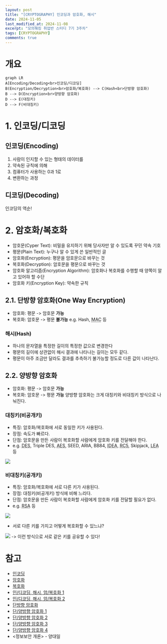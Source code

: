 ```yaml
---
layout: post
title: "[CRYPTOGRAPHY] 인코딩과 암호화, 해시"
date: 2024-11-05
last_modified_at: 2024-11-08
excerpt: "모의해킹 취업반 스터디 7기 3주차"
tags: [CRYPTOGRAPHY]
comments: true
---
```


<script src="https://cdn.jsdelivr.net/npm/mermaid/dist/mermaid.min.js"></script>

# 개요
```mermaid
graph LR
A[Encoding/Decoding<br>인코딩/디코딩]
B(Encryption/Decryption<br>암호화/복호화) --> C(Hash<br>단방향 암호화)
B --> D(Encryption<br>양방향 암호화)
D --> E(대칭키)
D --> F(비대칭키)
```

# 1. 인코딩/디코딩
## 인코딩(Encoding)
1. 사람이 인지할 수 있는 형태의 데이터를
2. 약속된 규칙에 의해
3. 컴퓨터가 사용하는 0과 1로
4. 변환하는 과정

## 디코딩(Decoding)
인코딩의 역순!

# 2. 암호화/복호화
* 암호문(Cyper Text): 비밀을 유지하기 위해 당사자만 알 수 있도록 꾸민 약속 기호
* 평문(Plain Text): 누구나 알 수 있게 쓴 일반적인 글
* 암호화(Encryption): 평문을 암호문으로 바꾸는 것
* 복호화(Decryption): 암호문을 평문으로 바꾸는 것
* 암호화 알고리즘(Encryption Algorithm): 암호화나 복호화를 수행할 때 양쪽이 알고 있어햐 할 수단
* 암호화 키(Encryption Key): 약속한 규칙

## 2.1. 단방향 암호화(One Way Encryption)
* 암호화: 평문 -> 암호문 **가능**
* 복호화: 암호문 -> 평문 **불가능**
e.g. Hash, 
<abbr title="Message Authentication Code">MAC</abbr> 등

### 해시(Hash)
* 하나의 문자열을 특정한 길이의 특정한 값으로 변경한다
* 평문의 길이에 상관없이 해시 결과에 나타나는 길이는 모두 같다.
* 평문이 아주 조금만 달라도 결과를 추측하기 불가능할 정도로 다른 값이 나타난다.

## 2.2. 양방향 암호화
* 암호화: 평문 -> 암호문 **가능**
* 복호화: 암호문 -> 평문 **가능**
양방향 암호화는 크게 대칭키와 비대칭키 방식으로 나눠진다.

### 대칭키(비공개키)
* 특징: 암호화/복호화에 서로 동일한 키가 사용된다.
* 장점: 속도가 빠르다.
* 단점: 암호문을 만든 사람이 복호화할 사람에게 암호화 키를 전달해야 한다.
* e.g. <abbr title = "Data Encryption Standard">DES</abbr>, 
Triple DES, 
<abbr title = "Advanced Encryption Standard">AES</abbr>, 
SEED, ARIA, BB84, 
<abbr title = "International Data Encryption Algorithm">IDEA</abbr>, 
<abbr title = "Ron's Code 5">RC5</abbr>, 
Skipjack, 
<abbr title = "Lightweight Encryption Algorithm">LEA</abbr> 등
<img src = "https://cdn.jsdelivr.net/gh/aliquis-facio/aliquis-facio.github.io@master/_image/2024-11-08-1.jpg?raw=true">

### 비대칭키(공개키)
* 특징: 암호화/복호화에 서로 다른 키가 사용된다.
* 장점: 대칭키(비공개키) 방식에 비해 느리다.
* 단점: 암호문을 만든 사람이 복호화할 사람에게 암호화 키를 전달할 필요가 없다.
* e.g. <abbr title="Rivert, Sharmir, Adleman">RSA</abbr> 등

<img src = "https://cdn.jsdelivr.net/gh/aliquis-facio/aliquis-facio.github.io@master/_image/2024-11-08-3.jpg?raw=true">

* 서로 다른 키를 가지고 어떻게 복호화할 수 있느냐?
<img src = "https://cdn.jsdelivr.net/gh/aliquis-facio/aliquis-facio.github.io@master/_image/2024-11-08-2.jpg?raw=true">
-> 이런 방식으로 서로 같은 키를 공유할 수 있다!

# 참고
* [인코딩](https://namu.wiki/w/%EC%9D%B8%EC%BD%94%EB%94%A9)
* [암호화](https://raonctf.com/essential/study/web/cryptography)
* [복호화](https://namu.wiki/w/%EB%B3%B5%ED%98%B8%ED%99%94)
* [인/디코딩, 해시, 암/복호화 1](https://meongae.tistory.com/96)
* [인/디코딩, 해시, 암/복호화 2](https://velog.io/@dainel/%EC%9D%B8%EC%BD%94%EB%94%A9-%ED%95%B4%EC%8B%B1-%EC%95%94%ED%98%B8%ED%99%94%EC%97%90-%EB%8C%80%ED%95%9C-%EC%9D%B4%ED%95%B4)
* [단방향 암호화](https://hyunseo-fullstackdiary.tistory.com/127)
* [단/양방향 암호화 1](https://velog.io/@kdh10806/%EB%8B%A8%EB%B0%A9%ED%96%A5-%EC%95%94%ED%98%B8%ED%99%94-%EC%96%91%EB%B0%A9%ED%96%A5-%EC%95%94%ED%98%B8%ED%99%94)
* [단/양방향 암호화 2](https://javaplant.tistory.com/26)
* [단/양방향 암호화 3](https://velog.io/@kdh10806/%EB%8B%A8%EB%B0%A9%ED%96%A5-%EC%95%94%ED%98%B8%ED%99%94-%EC%96%91%EB%B0%A9%ED%96%A5-%EC%95%94%ED%98%B8%ED%99%94)
* [단/양방향 암호화 4](https://0boss.tistory.com/71)
* \<정보보안 개론\> - 양대일

<script>
mermaid.initialize({startOnLoad:true});
window.mermaid.init(undefined, document.querySelectorAll('.language-mermaid'));
</script>